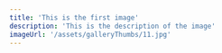 ```yaml
---
title: 'This is the first image'
description: 'This is the description of the image'
imageUrl: '/assets/galleryThumbs/11.jpg'
---
```

